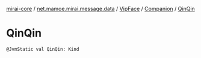 [mirai-core](../../../index.md) / [net.mamoe.mirai.message.data](../../index.md) / [VipFace](../index.md) / [Companion](index.md) / [QinQin](./-qin-qin.md)

# QinQin

`@JvmStatic val QinQin: Kind`